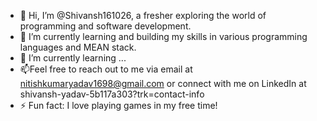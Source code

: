 - 👋 Hi, I’m @Shivansh161026, a fresher exploring the world of programming and software development.
- 👀 I’m currently learning and building my skills in various programming languages and MEAN stack.
- 🌱 I’m currently learning ...
- 📫Feel free to reach out to me via email at nitishkumaryadav1698@gmail.com or connect with me on LinkedIn at shivansh-yadav-5b117a303?trk=contact-info
- ⚡ Fun fact:  I love playing games in my free time!



